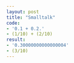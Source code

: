 ```yaml
---
layout: post
title: "Smalltalk"
code: 
- '0.1 + 0.2.'
- (1/10) + (2/10)
result: 
- '0.30000000000000004'
- (3/10)
---
```

